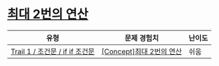 # [최대 2번의 연산](https://www.codetree.ai/trails/complete/curated-cards/intro-up-to-2-calculations)

|유형|문제 경험치|난이도|
|---|---|---|
|[Trail 1 / 조건문 / if if 조건문](https://www.codetree.ai/trail-info/novice-low/)|[[Concept]최대 2번의 연산](https://www.codetree.ai/trails/complete/curated-cards/intro-up-to-2-calculations/)|쉬움|

